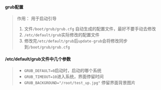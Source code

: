 #### grub配置
> 作用： 用于启动引导
> 1. 文件`/boot/grub/grub.cfg` 自动生成的配置文件，最好不要手动去修改
> 2. `/etc/default/grub`实际修改的配置文件
> 3. 修改完`/etc/default/grub`后`update-grub`会将修改同步到`/boot/grub/grub.cfg`


#### /etc/default/grub文件中几个参数
> - `GRUB_DEFAULT=0`启动时，启动的哪个系统
> - `GRUB_TIMEOUT=10`进入系统，界面停留时间
> - `GRUB_BACKGROUND="/root/test_up.jpg"` 停留界面背景图片


